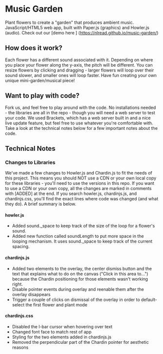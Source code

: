 # Music Garden
Plant flowers to create a "garden" that produces ambient music. JavaScript/HTML5 web app, built with Paper.js (graphics) and Howler.js (audio). Check out our [demo here ] (https://nlread.github.io/music-garden/)

## How does it work? 
Each flower has a different sound associated with it. Depending on where you place your flower along the y-axis, the pitch will be different. You can resize flowers by clicking and dragging - larger flowers will loop over their sound slower, and smaller ones will loop faster. Have fun creating your own unique mini-garden/musical piece!

## Want to play with code?
Fork us, and feel free to play around with the code. No installations needed - the libraries are all in the repo - though you will need a web server to test your code. We used Brackets, which has a web server built in and a nice live update feature, but feel free to use whatever you're comfortable with. Take a look at the technical notes below for a few important notes about the code.

## Technical Notes
### Changes to Libraries
We've made a few changes to Howler.js and Chardin.js to fit the needs of this project. This means you should NOT use a CDN or your own local copy for these libraries - you'll need to use the versions in this repo. If you want to use a CDN or your own copy, all the changes are marked in comments with [ADDED] at the end. If you search howler.js, chardinjs.js, and chardinjs.css, you'll find the exact lines where code was changed (and what they do). A brief summary is below.

#### howler.js
+ Added sound.\_space to keep track of the size of the loop for a flower's sound. 
+ Added new function called soundLength to put more space in the looping mechanism. It uses sound.\_space to keep track of the current spacing.

#### chardinjs.js
+ Added two elements to the overlay, the center dismiss button and the text that explains what to do on the canvas ("Click in this area to...") because the Chardin positioning for those elements wasn't working right.
+ Disable pointer events during overlay and reenable them after the overlay disappears
+ Trigger a couple of clicks on dismissal of the overlay in order to default-select the first flower and plant mode

#### chardinjs.css
+ Disabled the I-bar cursor when hovering over text
+ Changed font face to match rest of app
+ Styling for the two elements added in chardinjs.js
+ Removed the perpendicular part of the Chardin pointer for aesthetic reasons
